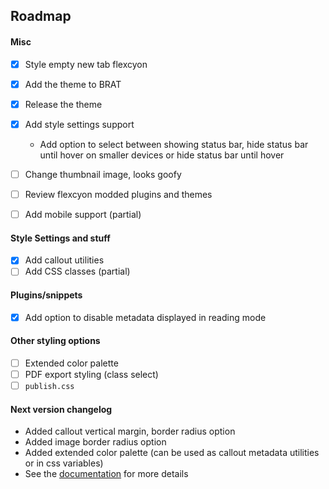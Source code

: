 ## Roadmap

#### Misc
- [x] Style empty new tab flexcyon
- [x] Add the theme to BRAT
- [x] Release the theme
- [x] Add style settings support
  - Add option to select between showing status bar, hide status bar until hover on smaller devices or hide status bar until hover
  <!-- - Support toggle showing of certain status bar for plugins like Pomodoro and Typing Speed etc (hide specific stuff, kinda pain to do) -->

- [ ] Change thumbnail image, looks goofy
- [ ] Review flexcyon modded plugins and themes
- [ ] Add mobile support (partial)

#### Style Settings and stuff
- [x] Add callout utilities 
- [ ] Add CSS classes (partial)

#### Plugins/snippets
- [x] Add option to disable metadata displayed in reading mode

#### Other styling options
- [ ] Extended color palette
- [ ] PDF export styling (class select)
- [ ] `publish.css`

#### Next version changelog
- Added callout vertical margin, border radius option
- Added image border radius option
- Added extended color palette (can be used as callout metadata utilities or in css variables)
- See the [documentation](https://github.com/bladeacer/flexcyon/tree/master/docs/docs.md) for more details 